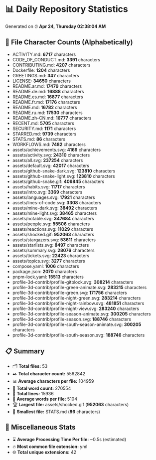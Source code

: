 # 📊 Daily Repository Statistics
Generated on ⏰ **Apr 24, Thursday 02:38:04 AM**

## 📂 File Character Counts (Alphabetically)
- ACTIVITY.md: **6717** characters
- CODE_OF_CONDUCT.md: **3391** characters
- CONTRIBUTING.md: **4207** characters
- Dockerfile: **1204** characters
- GREETINGS.md: **347** characters
- LICENSE: **34650** characters
- README.ar.md: **17479** characters
- README.de.md: **16888** characters
- README.es.md: **16877** characters
- README.fr.md: **17176** characters
- README.md: **16782** characters
- README.ru.md: **17530** characters
- README.zh-CN.md: **16777** characters
- RECENT.md: **5705** characters
- SECURITY.md: **1171** characters
- STARRED.md: **9739** characters
- STATS.md: **86** characters
- WORKFLOWS.md: **7482** characters
- assets/achievements.svg: **4169** characters
- assets/activity.svg: **24310** characters
- assets/all.svg: **237254** characters
- assets/default.svg: **42017** characters
- assets/github-snake-dark.svg: **123810** characters
- assets/github-snake-light.svg: **123810** characters
- assets/github-snake.gif: **409845** characters
- assets/habits.svg: **11717** characters
- assets/intro.svg: **3369** characters
- assets/languages.svg: **17921** characters
- assets/lines-of-code.svg: **3308** characters
- assets/mine-dark.svg: **38492** characters
- assets/mine-light.svg: **38465** characters
- assets/notable.svg: **347684** characters
- assets/people.svg: **55506** characters
- assets/reactions.svg: **11029** characters
- assets/shocked.gif: **952063** characters
- assets/stargazers.svg: **53611** characters
- assets/starlists.svg: **8497** characters
- assets/summary.svg: **28076** characters
- assets/tickets.svg: **22423** characters
- assets/topics.svg: **3277** characters
- compose.yaml: **1006** characters
- package.json: **2070** characters
- pnpm-lock.yaml: **15513** characters
- profile-3d-contrib/profile-gitblock.svg: **308214** characters
- profile-3d-contrib/profile-green-animate.svg: **283215** characters
- profile-3d-contrib/profile-green.svg: **171756** characters
- profile-3d-contrib/profile-night-green.svg: **283214** characters
- profile-3d-contrib/profile-night-rainbow.svg: **481851** characters
- profile-3d-contrib/profile-night-view.svg: **283240** characters
- profile-3d-contrib/profile-season-animate.svg: **300205** characters
- profile-3d-contrib/profile-season.svg: **188746** characters
- profile-3d-contrib/profile-south-season-animate.svg: **300205** characters
- profile-3d-contrib/profile-south-season.svg: **188746** characters

## 📋 Summary
- 🗂️ **Total files:** 53
- ✒️ **Total character count:** 5562842
- 📊 **Average characters per file:** 104959
- 📝 **Total word count:** 270554
- 🧾 **Total lines:** 15936
- 📐 **Average words per file:** 5104
- 🏆 **Largest file:** assets/shocked.gif (**952063** characters)
- 🥉 **Smallest file:** STATS.md (**86** characters)

## 🌟 Miscellaneous Stats
- ⌛ **Average Processing Time Per file:** ~0.5s (estimated)
- 🔥 **Most common file extension:** yml
- 🌐 **Total unique extensions:** 42
